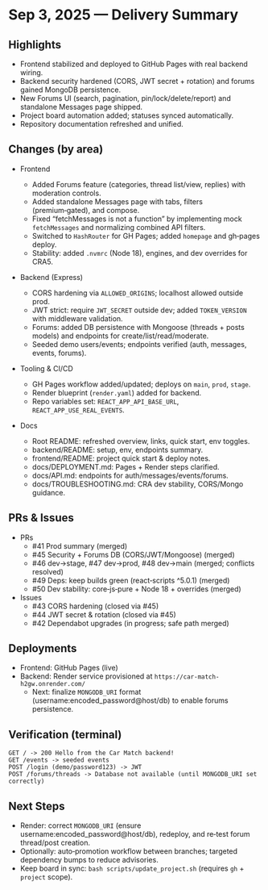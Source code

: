 # Sep 3, 2025 — Delivery Summary

## Highlights
- Frontend stabilized and deployed to GitHub Pages with real backend wiring.
- Backend security hardened (CORS, JWT secret + rotation) and forums gained MongoDB persistence.
- New Forums UI (search, pagination, pin/lock/delete/report) and standalone Messages page shipped.
- Project board automation added; statuses synced automatically.
- Repository documentation refreshed and unified.

## Changes (by area)
- Frontend
  - Added Forums feature (categories, thread list/view, replies) with moderation controls.
  - Added standalone Messages page with tabs, filters (premium‑gated), and compose.
  - Fixed “fetchMessages is not a function” by implementing mock `fetchMessages` and normalizing combined API filters.
  - Switched to `HashRouter` for GH Pages; added `homepage` and gh‑pages deploy.
  - Stability: added `.nvmrc` (Node 18), engines, and dev overrides for CRA5.

- Backend (Express)
  - CORS hardening via `ALLOWED_ORIGINS`; localhost allowed outside prod.
  - JWT strict: require `JWT_SECRET` outside dev; added `TOKEN_VERSION` with middleware validation.
  - Forums: added DB persistence with Mongoose (threads + posts models) and endpoints for create/list/read/moderate.
  - Seeded demo users/events; endpoints verified (auth, messages, events, forums).

- Tooling & CI/CD
  - GH Pages workflow added/updated; deploys on `main`, `prod`, `stage`.
  - Render blueprint (`render.yaml`) added for backend.
  - Repo variables set: `REACT_APP_API_BASE_URL`, `REACT_APP_USE_REAL_EVENTS`.

- Docs
  - Root README: refreshed overview, links, quick start, env toggles.
  - backend/README: setup, env, endpoints summary.
  - frontend/README: project quick start & deploy notes.
  - docs/DEPLOYMENT.md: Pages + Render steps clarified.
  - docs/API.md: endpoints for auth/messages/events/forums.
  - docs/TROUBLESHOOTING.md: CRA dev stability, CORS/Mongo guidance.

## PRs & Issues
- PRs
  - #41 Prod summary (merged)
  - #45 Security + Forums DB (CORS/JWT/Mongoose) (merged)
  - #46 dev→stage, #47 dev→prod, #48 dev→main (merged; conflicts resolved)
  - #49 Deps: keep builds green (react‑scripts ^5.0.1) (merged)
  - #50 Dev stability: core‑js‑pure + Node 18 + overrides (merged)
- Issues
  - #43 CORS hardening (closed via #45)
  - #44 JWT secret & rotation (closed via #45)
  - #42 Dependabot upgrades (in progress; safe path merged)

## Deployments
- Frontend: GitHub Pages (live)
- Backend: Render service provisioned at `https://car-match-h2gw.onrender.com/`
  - Next: finalize `MONGODB_URI` format (username:encoded_password@host/db) to enable forums persistence.

## Verification (terminal)
```
GET / -> 200 Hello from the Car Match backend!
GET /events -> seeded events
POST /login (demo/password123) -> JWT
POST /forums/threads -> Database not available (until MONGODB_URI set correctly)
```

## Next Steps
- Render: correct `MONGODB_URI` (ensure username:encoded_password@host/db), redeploy, and re‑test forum thread/post creation.
- Optionally: auto‑promotion workflow between branches; targeted dependency bumps to reduce advisories.
- Keep board in sync: `bash scripts/update_project.sh` (requires `gh` + `project` scope).

